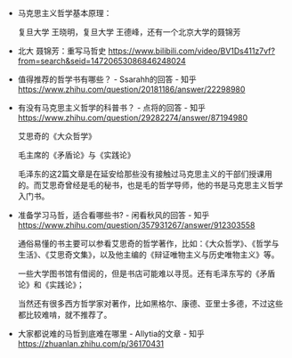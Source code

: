 

- 马克思主义哲学基本原理：

    复旦大学 王晓明，复旦大学 王德峰，还有一个北京大学的聂锦芳

- 北大 聂锦芳：重写马哲史
https://www.bilibili.com/video/BV1Ds411z7vf?from=search&seid=14720653086846248024

- 值得推荐的哲学书有哪些？ - Ssarahh的回答 - 知乎
https://www.zhihu.com/question/20181186/answer/22298980

- 有没有马克思主义哲学的科普书？ - 点将的回答 - 知乎
https://www.zhihu.com/question/29282274/answer/87194980

    艾思奇的《大众哲学》 

    毛主席的《矛盾论》与《实践论》

    毛泽东的这2篇文章是在延安给那些没有接触过马克思主义的干部们授课用的。而艾思奇曾经是毛的秘书，也是毛的哲学导师，他的书是马克思主义哲学入门书。


- 准备学习马哲，适合看哪些书? - 闲看秋风的回答 - 知乎
https://www.zhihu.com/question/357931267/answer/912303558

    通俗易懂的书主要可以参看艾思奇的哲学著作，比如：《大众哲学》、《哲学与生活》、《艾思奇文集》，以及他主编的《辩证唯物主义与历史唯物主义》等。
    
    一些大学图书馆有借阅的，但是书店可能难以寻觅。还有毛泽东写的《矛盾论》和《实践论》；
    
    当然还有很多西方哲学家对著作，比如黑格尔、康德、亚里士多德，不过这些都比较难啃，就不推荐了。


- 大家都说难的马哲到底难在哪里 - Allytia的文章 - 知乎
https://zhuanlan.zhihu.com/p/36170431